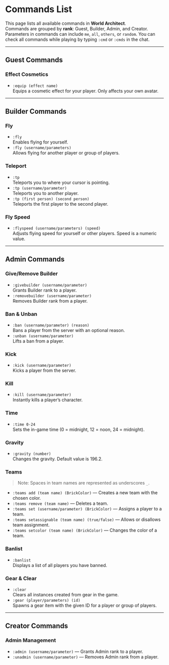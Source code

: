 # Commands List

This page lists all available commands in **World Architect**.  
Commands are grouped by **rank**: Guest, Builder, Admin, and Creator.  
Parameters in commands can include `me`, `all`, `others`, or `random`.
You can check all commands while playing by typing `:cmd` or `:cmds` in the chat.

---

## Guest Commands

### Effect Cosmetics
- `:equip (effect name)`  
  Equips a cosmetic effect for your player. Only affects your own avatar.

---

## Builder Commands

### Fly
- `:fly`  
  Enables flying for yourself.
- `:fly (username/parameters)`  
  Allows flying for another player or group of players.

### Teleport
- `:tp`  
  Teleports you to where your cursor is pointing.
- `:tp (username/parameter)`  
  Teleports you to another player.
- `:tp (first person) (second person)`  
  Teleports the first player to the second player.

### Fly Speed
- `:flyspeed (username/parameters) (speed)`  
  Adjusts flying speed for yourself or other players. Speed is a numeric value.

---

## Admin Commands

### Give/Remove Builder
- `:givebuilder (username/parameter)`  
  Grants Builder rank to a player.
- `:removebuilder (username/parameter)`  
  Removes Builder rank from a player.

### Ban & Unban
- `:ban (username/parameter) (reason)`  
  Bans a player from the server with an optional reason.
- `:unban (username/parameter)`  
  Lifts a ban from a player.

### Kick
- `:kick (username/parameter)`  
  Kicks a player from the server.

### Kill
- `:kill (username/parameter)`  
  Instantly kills a player’s character.

### Time
- `:time 0-24`  
  Sets the in-game time (0 = midnight, 12 = noon, 24 = midnight).

### Gravity
- `:gravity (number)`  
  Changes the gravity. Default value is 196.2.

### Teams
> Note: Spaces in team names are represented as underscores `_`.

- `:teams add (team name) (BrickColor)` — Creates a new team with the chosen color.  
- `:teams remove (team name)` — Deletes a team.  
- `:teams set (username/parameter) (BrickColor)` — Assigns a player to a team.  
- `:teams setassignable (team name) (true/false)` — Allows or disallows team assignment.  
- `:teams setcolor (team name) (BrickColor)` — Changes the color of a team.

### Banlist
- `:banlist`  
  Displays a list of all players you have banned.

### Gear & Clear
- `:clear`  
  Clears all instances created from gear in the game.
- `:gear (player/parameters) (id)`  
  Spawns a gear item with the given ID for a player or group of players.

---

## Creator Commands

### Admin Management
- `:admin (username/parameter)` — Grants Admin rank to a player.  
- `:unadmin (username/parameter)` — Removes Admin rank from a player.